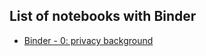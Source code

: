 ## List of notebooks with Binder

- [Binder - 0: privacy background](https://mybinder.org/v2/gh/patons02/privacy-engineering-training/HEAD?urlpath=%2Fdoc%2Ftree%2F1-differential-privacy-lab%2Fnotebooks%2F0_privacy_background.ipynb)